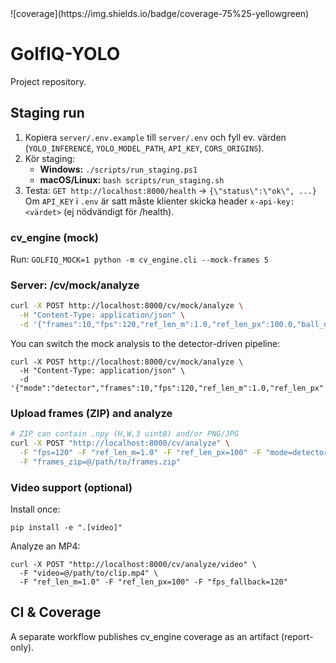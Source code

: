 <!--COVERAGE_BADGE_START-->![coverage](https://img.shields.io/badge/coverage-75%25-yellowgreen)<!--COVERAGE_BADGE_END-->

# GolfIQ-YOLO

Project repository.

## Staging run

1) Kopiera `server/.env.example` till `server/.env` och fyll ev. värden (`YOLO_INFERENCE`, `YOLO_MODEL_PATH`, `API_KEY`, `CORS_ORIGINS`).
2) Kör staging:
   - **Windows:** `./scripts/run_staging.ps1`
   - **macOS/Linux:** `bash scripts/run_staging.sh`
3) Testa: `GET http://localhost:8000/health` → `{\"status\":\"ok\", ...}`
   Om `API_KEY` i `.env` är satt måste klienter skicka header `x-api-key: <värdet>` (ej nödvändigt för /health).

### cv_engine (mock)
Run: `GOLFIQ_MOCK=1 python -m cv_engine.cli --mock-frames 5`

### Server: /cv/mock/analyze
```bash
curl -X POST http://localhost:8000/cv/mock/analyze \
  -H "Content-Type: application/json" \
  -d '{"frames":10,"fps":120,"ref_len_m":1.0,"ref_len_px":100.0,"ball_dx_px":2,"ball_dy_px":-1}'
```

You can switch the mock analysis to the detector-driven pipeline:
```
curl -X POST http://localhost:8000/cv/mock/analyze \
  -H "Content-Type: application/json" \
  -d '{"mode":"detector","frames":10,"fps":120,"ref_len_m":1.0,"ref_len_px":100,"ball_dx_px":2,"ball_dy_px":-1}'
```

### Upload frames (ZIP) and analyze
```bash
# ZIP can contain .npy (H,W,3 uint8) and/or PNG/JPG
curl -X POST "http://localhost:8000/cv/analyze" \
  -F "fps=120" -F "ref_len_m=1.0" -F "ref_len_px=100" -F "mode=detector" \
  -F "frames_zip=@/path/to/frames.zip"
```

### Video support (optional)
Install once:

```
pip install -e ".[video]"
```

Analyze an MP4:

```
curl -X POST "http://localhost:8000/cv/analyze/video" \
  -F "video=@/path/to/clip.mp4" \
  -F "ref_len_m=1.0" -F "ref_len_px=100" -F "fps_fallback=120"
```

## CI & Coverage

A separate workflow publishes cv_engine coverage as an artifact (report-only).
